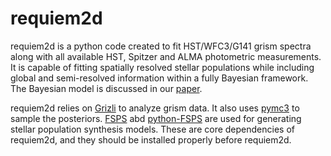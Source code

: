 # requiem2d
requiem2d is a python code created to fit HST/WFC3/G141 grism spectra along with all available HST, Spitzer and ALMA photometric measurements. It is capable of fitting spatially resolved stellar populations while including global and semi-resolved information within a fully Bayesian framework. The Bayesian model is discussed in our [paper](https://arxiv.org/abs/2008.02276).

requiem2d relies on [Grizli](https://github.com/gbrammer/grizli/) to analyze grism data. It also uses [pymc3](https://github.com/pymc-devs/pymc) to sample the posteriors. [FSPS](https://github.com/cconroy20/fsps) abd [python-FSPS](https://github.com/dfm/python-fsps) are used for generating stellar population synthesis models. These are core dependencies of requiem2d, and they should be installed properly before requiem2d.
